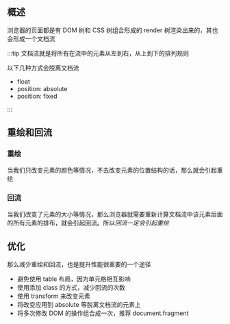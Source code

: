 ## 概述

浏览器的页面都是有 DOM 树和 CSS 树组合形成的 render 树渲染出来的，其也会形成一个文档流

:::tip
文档流就是将所有在流中的元素从左到右，从上到下的排列规则

以下几种方式会脱离文档流

- float
- position: absolute
- position: fixed

:::

## 重绘和回流

### 重绘

当我们只改变元素的颜色等情况，不去改变元素的位置结构的话，那么就会引起重绘

### 回流

当我们改变了元素的大小等情况，那么浏览器就需要重新计算文档流中该元素后面的所有元素的排布，就会引起回流。所以<em>回流一定会引起重绘</em>

## 优化

那么减少重绘和回流，也是提升性能很重要的一个途径

- 避免使用 table 布局，因为单元格相互影响
- 使用添加 class 的方式，减少回流的次数
- 使用 transform 来改变元素
- 将改变应用到 absolute 等脱离文档流的元素上
- 将多次修改 DOM 的操作组合成一次，推荐 document.fragment
